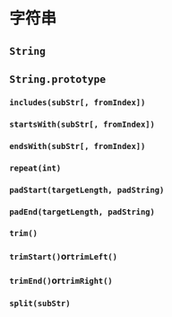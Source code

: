 # 字符串

## `String`

## `String.prototype`

### `includes(subStr[, fromIndex])`

### `startsWith(subStr[, fromIndex])`

### `endsWith(subStr[, fromIndex])`

### `repeat(int)`

### `padStart(targetLength, padString)`

### `padEnd(targetLength, padString)`

### `trim()`

### `trimStart()`or`trimLeft()`

### `trimEnd()`or`trimRight()`

### `split(subStr)`
